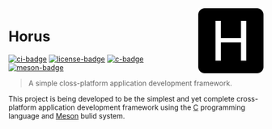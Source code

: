<!-- Horus -->

<!-- Logo -->
<img src=".github/logo.png" align="right" width="129"/>

<!-- Title -->

# Horus

[![ci-badge]][ci-url] [![license-badge]][license-url] [![c-badge]][c-url] [![meson-badge]][meson-url]

<!-- Short Description -->

> A simple closs-platform application development framework.

<!-- Description -->

This project is being developed to be the simplest and yet complete cross-platform application development framework using the [C][c-url] programming language and [Meson][meson-url] bulid system.

<!-- Links -->

[ci-url]: https://github.com/thiago-rezende/horus/actions
[license-url]: https://opensource.org/licenses/BSD-3-Clause
[c-url]: https://en.cppreference.com/w/c
[meson-url]: https://mesonbuild.com/

<!-- Badges -->

[ci-badge]: https://img.shields.io/github/actions/workflow/status/thiago-rezende/horus/ci.yml?style=flat-square
[license-badge]: https://img.shields.io/badge/license-BSD_3_Clause-yellowgreen.svg?style=flat-square
[meson-badge]: https://img.shields.io/badge/meson-1.0-39207c.svg?style=flat-square
[c-badge]: https://img.shields.io/badge/C-99-blue.svg?style=flat-square
